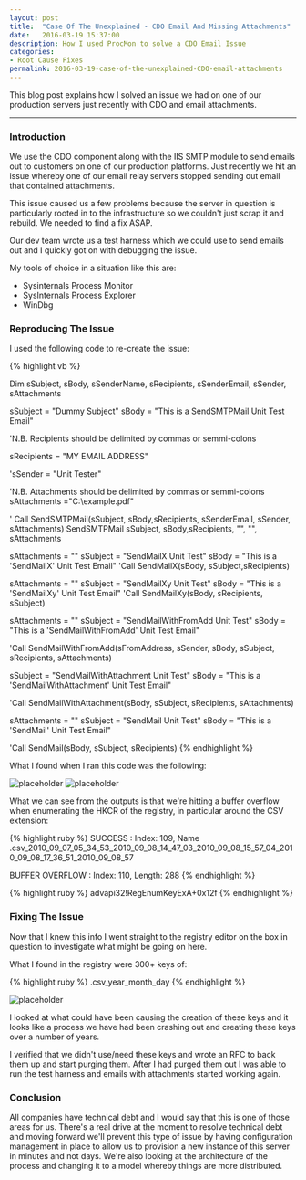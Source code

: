 ```yaml
---
layout: post
title:  "Case Of The Unexplained - CDO Email And Missing Attachments"
date:   2016-03-19 15:37:00
description: How I used ProcMon to solve a CDO Email Issue 
categories:
- Root Cause Fixes
permalink: 2016-03-19-case-of-the-unexplained-CDO-email-attachments
---
```


This blog post explains how I solved an issue we had on one of our production servers just recently with CDO and email attachments.

___

### Introduction

We use the CDO component along with the IIS SMTP module to send emails out to customers on one of our production platforms. Just recently we hit an issue whereby one of our email relay servers stopped sending out email that contained attachments. 

This issue caused us a few problems because the server in question is particularly rooted in to the infrastructure so we couldn't just scrap it and rebuild. We needed to find a fix ASAP.

Our dev team wrote us a test harness which we could use to send emails out and I quickly got on with debugging the issue.

My tools of choice in a situation like this are:

- Sysinternals Process Monitor
- SysInternals Process Explorer
- WinDbg

### Reproducing The Issue

I used the following code to re-create the issue:

{% highlight vb %}

Dim sSubject, sBody, sSenderName, sRecipients, sSenderEmail, sSender, sAttachments
 
sSubject = "Dummy Subject"
sBody = "This is a SendSMTPMail Unit Test Email"
 
'N.B. Recipients should be delimited by commas or semmi-colons

sRecipients = "MY EMAIL ADDRESS"
 
'sSender = "Unit Tester"
 
'N.B. Attachments should be delimited by commas or semmi-colons      
sAttachments ="C:\example.pdf"
 
' Call SendSMTPMail(sSubject, sBody,sRecipients, sSenderEmail, sSender, sAttachments)
SendSMTPMail sSubject, sBody,sRecipients, "", "", sAttachments
 
sAttachments = ""
sSubject = "SendMailX Unit Test"
sBody = "This is a 'SendMailX' Unit Test Email"
'Call SendMailX(sBody, sSubject,sRecipients)
 
sAttachments = ""
sSubject = "SendMailXy Unit Test"
sBody = "This is a 'SendMailXy' Unit Test Email"
'Call SendMailXy(sBody, sRecipients, sSubject)
 
 
sAttachments = ""
sSubject = "SendMailWithFromAdd Unit Test"
sBody = "This is a 'SendMailWithFromAdd' Unit Test Email"
 
'Call SendMailWithFromAdd(sFromAddress, sSender, sBody, sSubject, sRecipients, sAttachments)
 
 
sSubject = "SendMailWithAttachment Unit Test"
sBody = "This is a 'SendMailWithAttachment' Unit Test Email"
 
'Call SendMailWithAttachment(sBody, sSubject, sRecipients, sAttachments)
 
sAttachments = ""
sSubject = "SendMail Unit Test"
sBody = "This is a 'SendMail' Unit Test Email"
 
'Call SendMail(sBody, sSubject, sRecipients)
</script>
</job>
{% endhighlight %}

What I found when I ran this code was the following:

![placeholder](/blog/assets/images/2016-03-19-procmon.png "Output in ProcMon")
![placeholder](/blog/assets/images/2016-03-19-windbg.png/800x400 "Output in WinDbg")

What we can see from the outputs is that we're hitting a buffer overflow when enumerating the HKCR of the registry, in particular around the CSV extension:

{% highlight ruby %}
SUCCESS : Index: 109, Name .csv_2010_09_07_05_34_53_2010_09_08_14_47_03_2010_09_08_15_57_04_2010_09_08_17_36_51_2010_09_08_57

BUFFER OVERFLOW : Index: 110, Length: 288
{% endhighlight %}

{% highlight ruby %}
advapi32!RegEnumKeyExA+0x12f
{% endhighlight %}

### Fixing The Issue

Now that I knew this info I went straight to the registry editor on the box in question to investigate what might be going on here.

What I found in the registry were 300+ keys of:

{% highlight ruby %}
 .csv_year_month_day
{% endhighlight %}

![placeholder](/blog/assets/images/2016-03-19-338-keys-later.png/800x400 "Keys")


I looked at what could have been causing the creation of these keys and it looks like a process we have had been crashing out and creating these keys over a number of years. 

I verified that we didn't use/need these keys and wrote an RFC to back them up and start purging them. After I had purged them out I was able to run the test harness and emails with attachments started working again.

### Conclusion

All companies have technical debt and I would say that this is one of those areas for us. There's a real drive at the moment to resolve technical debt and moving forward we'll prevent this type of issue by having configuration management in place to allow us to provision a new instance of this server in minutes and not days. We're also looking at the architecture of the process and changing it to a model whereby things are more distributed.

